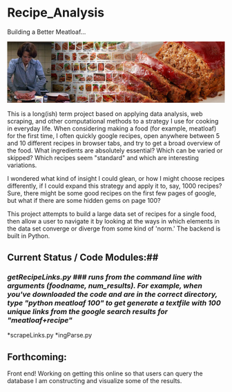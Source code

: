 # Recipe_Analysis
Building a Better Meatloaf... 

![I know how Jeanne Dielman feels...](splash.jpg)

This is a long(ish) term project based on applying data analysis, web scraping, and other computational methods to a strategy I use for cooking in everyday life. When considering making a food (for example, meatloaf) for the first time, I often quickly google recipes, open anywhere between 5 and 10 different recipes in browser tabs, and try to get a broad overview of the food. What ingredients are absolutely essential? Which can be varied or skipped? Which recipes seem "standard" and which are interesting variations. 

I wondered what kind of insight I could glean, or how I might choose recipes differently, if I could expand this strategy and apply it to, say, 1000 recipes? Sure, there might be some good recipes on the first few pages of google, but what if there are some hidden gems on page 100? 

This project attempts to build a large data set of recipes for a single food, then allow a user to navigate it by looking at the ways in which elements in the data set converge or diverge from some kind of 'norm.' The backend is built in Python.  

## Current Status / Code Modules:## 
### *getRecipeLinks.py ### runs from the command line with arguments (foodname, num_results). For example, when you've downloaded the code and are in the correct directory, type "python meatloaf 100" to get generate a textfile with 100 unique links from the google search results for "meatloaf+recipe"* 
*scrapeLinks.py 
*ingParse.py 
## Forthcoming: ##

Front end! Working on getting this online so that users can query the database I am constructing and visualize some of the results. 
